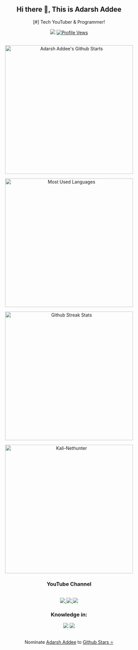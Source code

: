 <div align="center">
	<h2> Hi there 👋, This is Adarsh Addee </h2>
	<p> [#] Tech YouTuber & Programmer! </p> 
</div>

<!-- **AdarshAddee/AdarshAddee** is a ✨ _special_ ✨ repository because its `README.md` (this file) appears on your GitHub profile. -->

<!--
Here are some ideas to get you started:

- 🔭 I’m currently working on Linux and Python Projects.
- 🌱 I’m currently learning new programming languages and algorithms.
- 💬 Ask me about Python and Linux.
- ⚡ Fun fact: Don't wanna get involved _Rat Race_!
📫 How to reach me: 
- 😄 Pronouns: 
- 👯 I’m looking to collaborate on _____.
- 🤔 I’m looking for help with ____.
-->

<div align="center">
	<a href="https://hits.seeyoufarm.com" title="Profile Hits"><img
			src="https://hits.seeyoufarm.com/api/count/incr/badge.svg?url=https%3A%2F%2Fgithub.com%2FAdarshAddee&count_bg=%2379C83D&title_bg=%23555555&icon=github.svg&icon_color=%23E7E7E7&title=Hits&edge_flat=false" /></a>
	<a href="https:/github.com/AdarshAddee"><img src="https://komarev.com/ghpvc/?username=AdarshAddee&color=brightgreen"
			title="Profile Vews"></a>
</div>

<br>

<p align='center'>
		<a href="#"><img
				src="https://github-readme-stats.vercel.app/api?username=AdarshAddee&show_icons=true&include_all_commits=true&theme=chartreuse-dark&cache_seconds=3200"
				width="400" title="Adarsh Addee's Github Starts"></a>
	</p>

<p align='center'>
	<a href="#">
		<img src="https://github-readme-stats.anuraghazra1.vercel.app/api/top-langs/?username=AdarshAddee&layout=compact&theme=chartreuse-dark"
		  width="400" title="Most Used Languages">
  </a>
</p>

 <p align='center'>
                <a href="#"><img
                                src="https://github-readme-streak-stats.herokuapp.com?user=AdarshAddee&theme=dark"
                                width="400" title="Github Streak Stats"></a>
	</p>
	<p align='center'>
		<a href="#"><img
				src="https://github-readme-stats.vercel.app/api/pin/?username=AdarshAddee&repo=Kali-Nethunter&theme=vision-friendly-dark"
				width="400" title="Kali-Nethunter"></a>
	</p>
	
	

<div align="center">
	<h3> YouTube Channel </h3>
	<br>
	<a href="https://www.youtube.com/@AdarshAddee" class="main" title="Adarsh Addee">
		<img src="https://img.shields.io/badge/YouTube-E4405F?style=for-the-badge&logo=youtube&logoColor=white">
	</a>
	<a href="https://www.youtube.com/@MrIdealhat_" class="main" title="Mr Idealhat">
		<img src="https://img.shields.io/badge/YouTube-E4405F?style=for-the-badge&logo=youtube&logoColor=white">
	</a>
	<a href="https://www.youtube.com/@Codarsh" class="main" title="Codarsh">
		<img src="https://img.shields.io/badge/YouTube-E4405F?style=for-the-badge&logo=youtube&logoColor=white">
	</a>
</div>



<div align="center">
	<h3>Knowledge in:</h3>
	<img src="https://img.shields.io/badge/Python-3776AB?style=for-the-badge&logo=python&logoColor=white">
	<img src="https://img.shields.io/badge/Shell_Script-121011?style=for-the-badge&logo=gnu-bash&logoColor=white">
</div>


<!--

[![@adarshaddee's Holopin board](https://holopin.io/api/user/board?user=adarshaddee)](https://holopin.io/@adarshaddee)

<hr>
-->
<br>
<p align="center">Nominate <a href="https://github.com/AdarshAddee">Adarsh Addee</a> to 
	<a href='https://stars.github.com/nominate/'>Github Stars ⭐</a>
</p>
